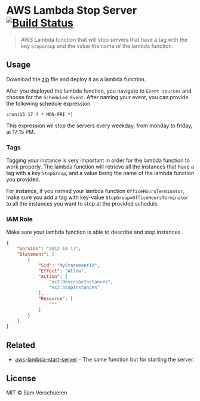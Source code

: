 # AWS Lambda Stop Server [![Build Status](https://travis-ci.org/SamVerschueren/aws-lambda-stop-server.svg?branch=master)](https://travis-ci.org/SamVerschueren/aws-lambda-stop-server)

> AWS Lambda function that will stop servers that have a tag with the key `StopGroup` and the value the name of the lambda function.


## Usage

Download the [zip](https://github.com/SamVerschueren/aws-lambda-stop-server/releases) file and deploy it as a lambda function.

After you deployed the lambda function, you navigate to `Event sources` and choose for the `Scheduled Event`. After naming your event, you can provide
the following schedule expression.

```
cron(15 17 ? * MON-FRI *)
```

This expression wil stop the servers every weekday, from monday to friday, at 17:15 PM.


### Tags

Tagging your instance is very important in order for the lambda function to work properly. The lambda function will retrieve all the instances that have a tag with a key `StopGroup`,
and a value being the name of the lambda function you provided.

For instance, if you named your lambda function `OfficeHoursTerminator`, make sure you add a tag with key-value `StopGroup=OfficeHoursTerminator` to all the instances you want to stop
at the provided schedule.

### IAM Role

Make sure your lambda function is able to describe and stop instances.

```json
{
    "Version": "2012-10-17",
    "Statement": [
        {
            "Sid": "MyStatementId",
            "Effect": "Allow",
            "Action": [
                "ec2:DescribeInstances",
                "ec2:StopInstances"
            ],
            "Resource": [
                "*"
            ]
        }
    ]
}
```


## Related

- [aws-lambda-start-server](https://github.com/SamVerschueren/aws-lambda-start-server) - The same function but for starting the server.


## License

MIT © Sam Verschueren
